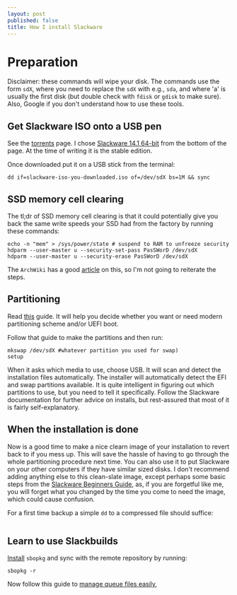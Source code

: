 ```yaml
---
layout: post
published: false
title: How I install Slackware
---
```



# Preparation

Disclaimer: these commands will wipe your disk. The commands use the form `sdX`, where you need to replace the `sdX` with e.g., `sda`, and where 'a' is usually the first disk (but double check with `fdisk` or `gdisk` to make sure). Also, Google if you don't understand how to use these tools. 

## Get Slackware ISO onto a USB pen

See the [torrents](http://www.slackware.com/getslack/torrents.php) page. I chose [Slackware 14.1 64-bit](http://www.slackware.com/torrents/slackware64-14.1-install-dvd.torrent) from the bottom of the page. At the time of writing it is the stable edition.

Once downloaded put it on a USB stick from the terminal:

```
dd if=slackware-iso-you-downloaded.iso of=/dev/sdX bs=1M && sync
```

## SSD memory cell clearing

The tl;dr of SSD memory cell clearing is that it could potentially give you back the same write speeds your SSD had from the factory by running these commands:

```
echo -n "mem" > /sys/power/state # suspend to RAM to unfreeze security
hdparm --user-master u --security-set-pass PasSWorD /dev/sdX
hdparm --user-master u --security-erase PasSWorD /dev/sdX
```

The `ArchWiki` has a good [article](https://wiki.archlinux.org/index.php/SSD_memory_cell_clearing) on this, so I'm not going to reiterate the steps.

## Partitioning

Read [this](http://slackware.mirrorcatalogs.com/slackware64-14.1/README_UEFI.TXT) guide. It will help you decide whether you want or need modern partitioning scheme and/or UEFI boot.

Follow that guide to make the partitions and then run:

```
mkswap /dev/sdX #whatever partition you used for swap)
setup
```

When it asks which media to use, choose USB. It will scan and detect the installation files automatically. The installer will automatically detect the EFI and swap partitions available. It is quite intelligent in figuring out which partitions to use, but you need to tell it specifically. Follow the Slackware documentation for further advice on installs, but rest-assured that most of it is fairly self-explanatory.

## When the installation is done

Now is a good time to make a nice clearn image of your installation to revert back to if you mess up. This will save the hassle of having to go through the whole partitioning procedure next time. You can also use it to put Slackware on your other computers if they have similar sized disks. I don't recommend adding anything else to this clean-slate image, except perhaps some basic steps from the [Slackware Beginners Guide](docs.slackware.com/slackware:beginners_guide), as, if you are forgetful like me, you will forget what you changed by the time you come to need the image, which could cause confusion.

For a first time backup a simple `dd` to a compressed file should suffice:

```
```

## Learn to use Slackbuilds

[Install](http://www.sbopkg.org/downloads.php) `sbopkg` and sync with the remote repository by running:

```
sbopkg -r
```

Now follow this guide to [manage queue files easily](http://slackblogs.blogspot.co.uk/2014/01/managing-sbo-dependencies-easily.html), 
